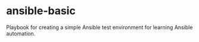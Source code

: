 # ansible-basic
Playbook for creating a simple Ansible test environment for learning Ansible automation. 
